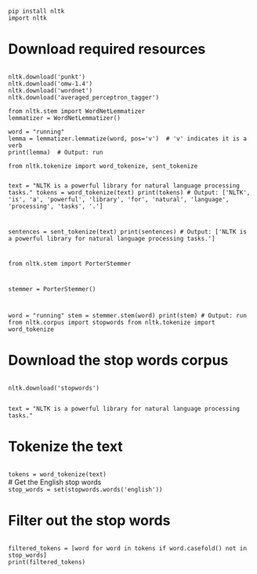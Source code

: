 <code>
pip install nltk
import nltk
</code>

# Download required resources
<code>
nltk.download('punkt')
nltk.download('omw-1.4')
nltk.download('wordnet')
nltk.download('averaged_perceptron_tagger')
</code>
<code>
from nltk.stem import WordNetLemmatizer
lemmatizer = WordNetLemmatizer()
</code>
<code>
word = "running"
lemma = lemmatizer.lemmatize(word, pos='v')  # 'v' indicates it is a verb
print(lemma)  # Output: run
</code>

<code>  
from nltk.tokenize import word_tokenize, sent_tokenize

text = "NLTK is a powerful library for natural language processing tasks."
tokens = word_tokenize(text)
print(tokens)  # Output: ['NLTK', 'is', 'a', 'powerful', 'library', 'for', 'natural', 'language', 'processing', 'tasks', '.']

sentences = sent_tokenize(text)
print(sentences)  # Output: ['NLTK is a powerful library for natural language processing tasks.']

from nltk.stem import PorterStemmer

stemmer = PorterStemmer()

word = "running"
stem = stemmer.stem(word)
print(stem)  # Output: run
from nltk.corpus import stopwords
from nltk.tokenize import word_tokenize
</code>

# Download the stop words corpus
<code>
nltk.download('stopwords')

text = "NLTK is a powerful library for natural language processing tasks."
</code>

# Tokenize the text
<code>
tokens = word_tokenize(text)
</code>
# Get the English stop words
<code>
stop_words = set(stopwords.words('english'))
</code>

# Filter out the stop words
<code>
filtered_tokens = [word for word in tokens if word.casefold() not in stop_words]
print(filtered_tokens)
</code>
